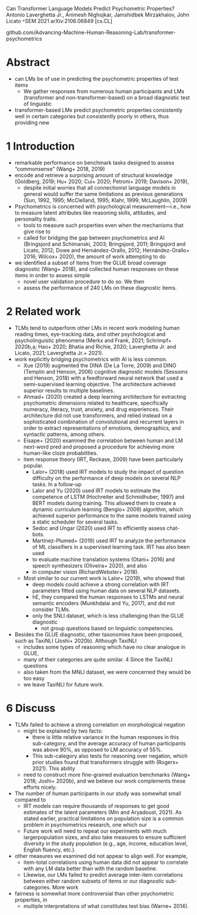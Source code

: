 Can Transformer Language Models Predict Psychometric Properties?
Antonio Laverghetta Jr., Animesh Nighojkar, Jamshidbek Mirzakhalov, John Licato
`*`SEM 2021 arXiv:2106.06849 [cs.CL]

github.com/Advancing-Machine-Human-Reasoning-Lab/transformer-psychometrics

# Abstract

* can LMs be of use in predicting the psychometric properties of test items
  * We gather responses from numerous human participants and LMs (transformer
    and non-transformer-based) on a broad diagnostic test of linguistic
* transformer-based LMs predict psychometric properties consistently well in
  certain categories but consistently poorly in others, thus providing new

# 1 Introduction

* remarkable performance on benchmark tasks designed to assess “commonsense”
  (Wang+ 2018, 2019)
* encode and retrieve a surprising amount of structural knowledge 
  (Goldberg, 2019; Hu+ 2020; Cui+ 2020; Petroni+ 2019; Davison+ 2019), 
  * despite initial worries that all connectionist language models in general
    would suffer the same limitations as previous generations 
    (Sun, 1992, 1995; McClelland, 1995; Klahr, 1999; McLaughlin, 2009) 
* Psychometrics is concerned with psychological measurement—i.e., how to measure
  latent attributes like reasoning skills, attitudes, and personality traits.
  * tools to measure such properties even when the mechanisms that give rise to
  * called for bridging the gap between psychometrics and AI 
    (Bringsjord and Schimanski, 2003; Bringsjord, 2011; 
    Bringsjord and Licato, 2012; Dowe and Hernández-Orallo, 2012;
    Hernández-Orallo+ 2016; Wilcox+ 2020), the amount of work attempting to do
* we identified a subset of items from the GLUE broad coverage diagnostic (Wang+
  2018), and collected human responses on these items in order to assess simple
  * novel user validation procedure to do so.  We then 
  * assess the performance of 240 LMs on these diagnostic items.  

# 2 Related work

* TLMs tend to outperform other LMs in recent work modeling human reading times,
  eye-tracking data, and other psychological and psycholinguistic phenomena
  (Merkx and Frank, 2021; Schrimpf+ 2020b,a; Hao+ 2020; Bhatia and Richie, 2020;
  Laverghetta Jr. and Licato, 2021; Laverghetta Jr.+ 2021).
* work explicitly bridging psychometrics with AI is less common. 
  * Xue (2019) augmented the DINA (De La Torre, 2009) and DINO (Templin and
    Henson, 2006) cognitive diagnostic models (Sessoms and Henson, 2018) with a
    feedforward neural network that used a semi-supervised learning objective.
    The architecture achieved superior results to multiple baselines. 
  * Ahmad+ (2020) created a deep learning architecture for extracting
    psychometric dimensions related to healthcare, specifically numeracy,
    literacy, trust, anxiety, and drug experiences. Their architecture did not
    use transformers, and relied instead on a sophisticated combination of
    convolutional and recurrent layers in order to extract representations of
    emotions, demographics, and syntactic patterns, among others. 
  * Eisape+ (2020) examined the correlation between human and LM next-word pred
    and proposed a procedure for achieving more human-like cloze probabilities.
  * item response theory (IRT, Reckase, 2009) have been particularly popular.
    * Lalor+ (2018) used IRT models to study the impact of question difficulty
      on the performance of deep models on several NLP tasks.  In a follow-up
    * Lalor and Yu (2020) used IRT models to estimate the competence of LSTM
      (Hochreiter and Schmidhuber, 1997) and BERT models during training.  This
      allowed them to create a dynamic curriculum learning (Bengio+ 2009)
      algorithm, which achieved superior performance to the same models trained
      using a static scheduler for several tasks. 
    * Sedoc and Ungar (2020) used IRT to efficiently assess chat-bots.
    * Martı́nez-Plumed+ (2019) used IRT to analyze the performance of ML
      classifiers in a supervised learning task. IRT has also been used 
    * to evaluate machine translation systems (Otani+ 2016) and speech
      synthesizers (Oliveira+ 2020), and also 
    * in computer vision (RichardWebster+ 2018).  
  * Most similar to our current work is Lalor+ (2019), who showed that 
    * deep models could achieve a strong correlation with IRT parameters fitted
      using human data on several NLP datasets.  
    * hE, they compared the human responses to LSTMs and neural semantic
      encoders (Munkhdalai and Yu, 2017), and did not consider TLMs.
    * only the SNLI dataset, which is less challenging than the GLUE diagnostic
      * not group questions based on linguistic competencies.  
* Besides the GLUE diagnostic, other taxonomies have been proposed, such as
  TaxiNLI (Joshi+ 2020b). Although TaxiNLI 
  * includes some types of reasoning which have no clear analogue in GLUE, 
  * many of their categories are quite similar. 4 Since the TaxiNLI questions
  * also taken from the MNLI dataset, we were concerned they would be too easy
  * we leave TaxiNLI for future work.

# 6 Discuss

* TLMs failed to achieve a strong correlation on morphological negation 
  * might be explained by two facts: 
    * there is little relative variance in the human responses in this
      sub-category, and the average accuracy of human participants was above
      90%, as opposed to LM accuracy of 55%. 
    * This sub-category also tests for reasoning over negation, which prior
      studies found that transformers struggle with (Rogers+ 2021). This ability
  * need to construct more fine-grained evaluation benchmarks (Wang+ 2018;
    Joshi+ 2020b), and we believe our work complements these efforts nicely.  
* The number of human participants in our study was somewhat small compared to
  * IRT models can require thousands of responses to get good estimates of the
    latent parameters (Min and Aryadoust, 2021). As stated earlier, practical
    limitations on
  population size is a common problem in psychometrics research, one which our
  * Future work will need to repeat our experiments with much largerpopulation
    sizes, and also take measures to ensure sufficient diversity in the study
    population (e.g., age, income, education level, English fluency, etc.).  
* other measures we examined did not appear to align well. For example,
  * item-total correlations using human data did not appear to correlate with
    any LM data better than with the random baseline. 
  * Likewise, our LMs failed to predict average inter-item correlations between
    either random subsets of items or our diagnostic sub-categories. More work
* fairness is somewhat more controversial than other psychometric properties, in
  * multiple interpretations of what constitutes test bias (Warne+ 2014).  
